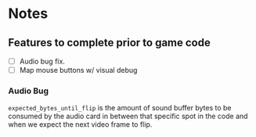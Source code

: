# Notes

## Features to complete prior to game code

 - [ ] Audio bug fix.
 - [ ] Map mouse buttons w/ visual debug

 ### Audio Bug
`expected_bytes_until_flip` is the amount of sound buffer bytes to be consumed by the audio card in between that specific spot in the code and when we expect the next video frame to flip. 
